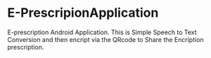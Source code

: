 # E-PrescripionApplication
E-prescription Android Application.
This is Simple Speech to Text Conversion and then encript via the QRcode to Share the Encription prescription.
